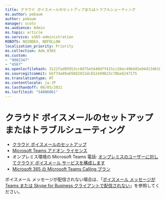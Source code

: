 ```yaml
---
title: クラウド ボイスメールのセットアップまたはトラブルシューティング
ms.author: pebaum
author: pebaum
manager: scotv
ms.audience: Admin
ms.topic: article
ms.service: o365-administration
ROBOTS: NOINDEX, NOFOLLOW
localization_priority: Priority
ms.collection: Adm_O365
ms.custom:
- "9002347"
- "4567"
ms.openlocfilehash: 3122fad95953cc0d75e5440dff415cc20ec496d45e94d13d6102d6f5659b332c
ms.sourcegitcommit: b5f7da89a650d2915dc652449623c78be6247175
ms.translationtype: HT
ms.contentlocale: ja-JP
ms.lasthandoff: 08/05/2021
ms.locfileid: "54086061"
---
```

# <a name="set-up-or-troubleshoot-cloud-voicemail"></a>クラウド ボイスメールのセットアップまたはトラブルシューティング

- [クラウド ボイスメールのセットアップ](https://docs.microsoft.com/microsoftteams/set-up-phone-system-voicemail) 
- [Microsoft Teams アドオン ライセンス](https://docs.microsoft.com/microsoftteams/teams-add-on-licensing/microsoft-teams-add-on-licensing) 
- オンプレミス環境の Microsoft Teams 電話: [オンプレミスのユーザーに対してクラウド ボイスメール サービスを構成します](https://docs.microsoft.com/skypeforbusiness/hybrid/configure-cloud-voicemail) 
- [Microsoft 365 の Microsoft Teams Calling プラン](https://docs.microsoft.com//microsoftteams/calling-plans-for-office-365) 

ボイスメール メッセージが配信されない場合は、「[ボイスメール メッセージが Teams または Skype for Business クライアントで配信されない](https://docs.microsoft.com/SkypeForBusiness/troubleshoot/hybrid-phone-system/voicemails-not-delivered)」を参照してください。